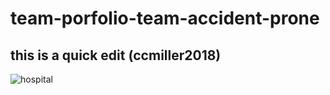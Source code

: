 # team-porfolio-team-accident-prone #


## this is a quick edit (ccmiller2018) ##

![hospital](http://www.concept-training.co.uk/wp-content/uploads/2016/09/hospital-1080x675.jpg)

